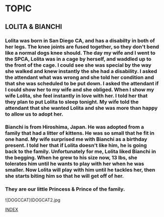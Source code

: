 # TOPIC
## LOLITA & BIANCHI
### Lolita was born in San Diego CA, and has a disabilty in both of her legs.  The knee joints are fused together, so they don't bend like a normal dogs knee should.  The day my wife and I went to the SPCA, Lolita was in a cage by herself, and waddled up to the front of the cage.  I could see she was special by the way she walked and knew instantly the she had a disability.  I asked the attendant what was wrong and she told her condition and that she was scheduled to be put down.  I asked the attendant if I could show her to my wife and she obliged.  When I show my wife Lolita, she feel instantly in love with her.  I told her that they plan to put Lolita to sleep tonight.  My wife told the attendant that she wanted Lolita and she was more than happy to allow us to adopt her.
### Bianchi is from Hiroshima, Japan.  He was adopted from a family that had a litter of kittens.  He was so small that he fit in one hand.  My wife surprised me with Bianchi as a birthday present.  I told her that if Lolita doesn't like him, he is going back to the family.  Unfortunately for me, Lolita liked Bianchi in the begging.  When he grew to his size now, 13 lbs, she tolerates him until he wants to play with her when he was smaller.  Now Lolita will play with him until he tackles her, then she starts biting him so that he will get off of her.
### They are our little Princess & Prince of the family.

![DOGCCAT](DOGCAT2.jpg

[INDEX](index.md)
